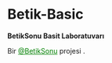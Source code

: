 # Betik-Basic

__BetikSonu Basit Laboratuvarı__

<p>Bir <a style="color:green" href="https://t.me/BetikSonu" target="_blank">@BetikSonu</a> projesi .
